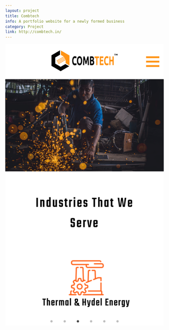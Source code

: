 ```yaml
---
layout: project
title: Combtech
info: A portfolio website for a newly formed business
category: Project
link: http://combtech.in/
---
```


![title](/assets/images/combtech.png)